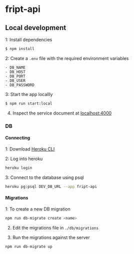 # fript-api

## Local development

1: Install dependencies

```bash
$ npm install
```

2: Create a `.env` file with the required environment variables

```
- DB_NAME
- DB_HOST
- DB_PORT
- DB_USER
- DB_PASSWORD
```

3: Start the app locallly

```bash
$ npm run start:local
```

4. Inspect the service document at [localhost:4000](http://localhost:4000)

### DB

#### Connecting

1: Download [Heroku CLI](https://devcenter.heroku.com/articles/heroku-command-line)

2: Log into heroku

```bash
heroku login
```

3: Connect to the database using psql

```bash
heroku pg:psql DEV_DB_URL --app fript-api
```

#### Migrations

1: To create a new DB migration

```bash
npm run db-migrate create <name>
```

2. Edit the migrations file in `./db/migrations`

3. Run the migrations against the server

```bash
npm run db-migrate up
```
